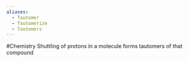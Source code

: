 ```yaml
---
aliases:
  - Tautomer
  - Tautomerize
  - Tautomers
---
```

#Chemistry
Shuttling of protons in a molecule forms tautomers of that compound
